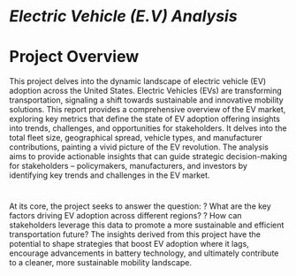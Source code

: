 # *Electric Vehicle (E.V) Analysis*
# Project Overview
This project delves into the dynamic landscape of electric vehicle (EV) adoption across the United States. Electric Vehicles (EVs) are transforming transportation, signaling a shift towards sustainable and innovative mobility solutions. This report provides a comprehensive overview of the EV market, exploring key metrics that define the state of EV adoption offering insights into trends, challenges, and opportunities for stakeholders. It delves into the total fleet size, geographical spread, vehicle types, and manufacturer contributions, painting a vivid picture of the EV revolution.
The analysis aims to provide actionable insights that can guide strategic decision-making for stakeholders – policymakers, manufacturers, and investors by identifying key trends and challenges in the EV market.

# 
At its core, the project seeks to answer the question: 
? What are the key factors driving EV adoption across different regions?
? How can stakeholders leverage this data to promote a more sustainable and efficient transportation future? 
The insights derived from this project have the potential to shape strategies that boost EV adoption where it lags, encourage advancements in battery technology, and ultimately contribute to a cleaner, more sustainable mobility landscape.
